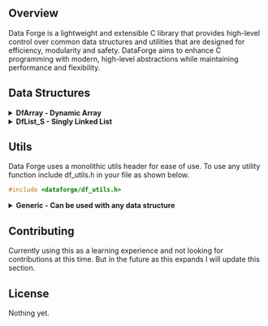 ## Overview
Data Forge is a lightweight and extensible C library that provides high-level control over common data structures and utilities that are designed for efficiency, modularity and safety. DataForge aims to enhance C programming with modern, high-level abstractions while maintaining performance and flexibility.

## Data Structures

<details>
  <summary><strong>DfArray - Dynamic Array</strong></summary>

  ### DfArray
  DfArray is a lightweight, dynamic array that provides high-level and memory-safe functionality to standard static C arrays. All operations return a `DfResult` type, encapsulating both the result and potential error.

  ### Features
  - **Dynamic resizing**: Automatically expands when elements are added.
  - **Bounds checking**: Prevents out-of-bounds access with detailed error reporting.
  - **Generic storage**: Supports any data type via `void *` and configurable element sizes.
  - **Push/pop & unshift/shift operations**: Similar to JavaScript arrays.
  - **Functional mapping**: Apply functions to all elements.
  - **Iteration**: Iterate sequentially through all elements.
  - **Unified error handling**: Every function returns a `DfResult`, enabling precise control and logging.

  > 💡 Use `df_error_to_string(result.error)` to convert error codes into human-readable messages.

  <details>
    <summary><strong>Usage</strong></summary>

<details>
  <summary><strong>Creating and Destroying an Array</strong></summary>

```c
DfResult res = dfarray_create(sizeof(int), 10);
DfArray *array = (DfArray *)res.value;
if (res.error != DF_OK) {
    printf("Create error: %s\n", df_error_to_string(res.error));
    return;
}

DfResult destroy_result = dfarray_destroy(array);
if (destroy_result.error != DF_OK) {
    printf("Destroy error: %s\n", df_error_to_string(destroy_result.error));
}
```
</details>

<details>
  <summary><strong>Getting and Setting Elements</strong></summary>

```c
int num = 10;
DfResult set_result = dfarray_set(array, 1, &num);
if (set_result.error != DF_OK) {
    printf("Set error: %s\n", df_error_to_string(set_result.error));
}

DfResult get_result = dfarray_get(array, 1);
if (get_result.error == DF_OK) {
    int *retrieved = (int *)get_result.value;
    printf("Retrieved value: %d\n", *retrieved);
    free(retrieved);
} else {
    printf("Get error: %s\n", df_error_to_string(get_result.error));
}
```
</details>

<details>
  <summary><strong>Adding and Removing Elements</strong></summary>

```c
int value = 42;
dfarray_push(array, &value);

DfResult pop_result = dfarray_pop(array);
if (pop_result.error == DF_OK) {
    int *popped = (int *)pop_result.value;
    printf("Popped value: %d\n", *popped);
    free(popped);
}

int value2 = 25;
dfarray_unshift(array, &value2);

DfResult shift_result = dfarray_shift(array);
if (shift_result.error == DF_OK) {
    int *shifted = (int *)shift_result.value;
    printf("Shifted value: %d\n", *shifted);
    free(shifted);
}

int value3 = 30;
dfarray_insert_at(array, 1, &value3);

DfResult inserted_result = dfarray_get(array, 1);
if (inserted_result.error == DF_OK) {
    int *inserted = (int *)inserted_result.value;
    printf("Inserted value: %d\n", *inserted);
    free(inserted);
}

dfarray_remove_at(array, 1);
```
</details>

<details>
  <summary><strong>Iteration</strong></summary>

```c
DfResult create_result = dfarray_create(sizeof(int), 3);
DfArray *array = (DfArray *)create_result.value;
int nums[] = {10, 20, 30};
for (int i = 0; i < 3; i++) {
    dfarray_push(array, &nums[i]);
}

DfResult it_result = dfarray_iterator_create(array);
if (it_result.error != DF_OK) {
    printf("Iterator create error: %s\n", df_error_to_string(it_result.error));
    dfarray_destroy(array);
    return;
}

Iterator *it = (Iterator *)it_result.value;

while (it->has_next(it)) {
    DfResult next_res = it->next(it);
    if (next_res.error == DF_OK) {
        int *val = (int *)next_res.value;
        printf("Value: %d\n", *val);
        free(val);
    }
}

// Clean up
it->free_all(it);
dfarray_destroy(array);
```
</details>
  </details>

  <details>
    <summary><strong>API Reference</strong></summary>

### `DfResult dfarray_create(size_t elem_size, size_t initial_capacity)`
Creates a new dynamic array with a specific element size and initial capacity.  
✅ **Returns:**  
- `value`: `(DfArray *)` — pointer to the newly allocated dynamic array.  
- `error`: `DF_OK` on success, or an error code on failure.

---

### `DfResult dfarray_destroy(DfArray *array)`
Frees memory associated with the dynamic array.  
✅ **Returns:**  
- `value`: `NULL`.  
- `error`: `DF_OK` on success, or `DF_ERR_NULL_PTR` if `array` is `NULL`.

---

### `DfResult dfarray_push(DfArray *array, void *value)`
Appends an element to the end of the array.  
✅ **Returns:**  
- `value`: `NULL`.  
- `error`: `DF_OK` on success, or error if memory reallocation fails.

---

### `DfResult dfarray_pop(DfArray *array)`
Removes the last element from the array.  
✅ **Returns:**  
- `value`: `(void *)` — pointer to a **heap-allocated copy** of the removed element.  
- Caller is responsible for freeing the value.  
- `error`: `DF_OK` on success, or `DF_ERR_EMPTY` if the array is empty.

---

### `DfResult dfarray_unshift(DfArray *array, void *value)`
Inserts an element at the beginning of the array.  
✅ **Returns:**  
- `value`: `NULL`.  
- `error`: `DF_OK` on success, or an error code if memory reallocation fails.

---

### `DfResult dfarray_shift(DfArray *array)`
Removes the first element from the array.  
✅ **Returns:**  
- `value`: `(void *)` — pointer to a **heap-allocated copy** of the removed element.  
- Caller must `free()` the returned pointer.  
- `error`: `DF_OK` on success, or `DF_ERR_EMPTY` if the array is empty.

---

### `DfResult dfarray_set(DfArray *array, size_t index, void *value)`
Overwrites the value at the specified index.  
✅ **Returns:**  
- `value`: `NULL`.  
- `error`: `DF_OK` on success, or `DF_ERR_INDEX_OUT_OF_BOUNDS`.

---

### `DfResult dfarray_get(DfArray *array, size_t index)`
Retrieves the element at the specified index.  
✅ **Returns:**  
- `value`: `(void *)` — pointer to a **heap-allocated copy** of the element.  
- Caller must `free()` the returned pointer.  
- `error`: `DF_OK` on success, or `DF_ERR_INDEX_OUT_OF_BOUNDS`.

---

### `DfResult dfarray_insert_at(DfArray *array, size_t index, void *value)`
Inserts an element at the specified index, shifting subsequent elements right.  
✅ **Returns:**  
- `value`: `NULL`.  
- `error`: `DF_OK` on success, or an error code if index is invalid or reallocation fails.

---

### `DfResult dfarray_remove_at(DfArray *array, size_t index)`
Removes the element at the specified index, shifting remaining elements left.  
✅ **Returns:**  
- `value`: `(void *)` — pointer to a **heap-allocated copy** of the removed element.  
- Caller is responsible for freeing the memory.  
- `error`: `DF_OK` on success, or `DF_ERR_INDEX_OUT_OF_BOUNDS`.

---

### `DfResult dfarray_iterator_create(DfArray *array)`
Initializes a generic `Iterator` for the given array.  
✅ **Returns:**  
- `value`: `(Iterator *)` — pointer to a heap-allocated iterator.  
- `error`: `DF_OK` on success, or error if memory allocation fails.

---

### `int dfarray_iterator_has_next(Iterator *it)`
Checks if there are more elements in the iteration.  
✅ **Returns:**  
- `1` if more elements exist, `0` otherwise.

---

### `DfResult dfarray_iterator_next(Iterator *it)`
Retrieves the next element from the iterator.  
✅ **Returns:**  
- `value`: `(void *)` — pointer to a **heap-allocated copy** of the current element.  
- Caller must `free()` the returned pointer.  
- `error`: `DF_OK` if successful, or `DF_ERR_ITER_END` if no more elements.

  </details>
</details>

<details>
  <summary><strong>DfList_S - Singly Linked List</strong></summary>

### DfList_S

`DfList_S` is a lightweight, dynamic singly linked list that provides high-level and memory-safe functionality with generic type storage.

---

### Features

- **Dynamic & Generic** – Stores any data type using `void *`.
- **Insertion** – Add elements at the front, back, or a specific index.
- **Deletion** – Remove elements from the front or back.
- **Safe Memory Management** – Custom cleanup function for freeing stored data.
- **Robust Error Handling** – Returns `DfResult` with error codes for safer programming.
- **Iteration**: Iterate sequentially through all elements.
---

<details>
<summary><strong>Usage</strong></summary>

<details>
  <summary><strong>Creating and Destroying a List</strong></summary>

```c
DfResult res_create = dflist_s_create();
if (res_create.error != DF_OK) {
    printf("Create error: %s\n", df_error_to_string(res_create.error));
    return;
}
DfList_S *list = (DfList_S *)res_create.value;


DfResult destroy_result = dfarray_destroy(array);
if (destroy_result.error != DF_OK) {
    printf("Destroy error: %s\n", df_error_to_string(destroy_result.error));
}
```
</details>

</details>

---

<details>
<summary><strong>API Reference</strong></summary>

#### `DfResult dflist_s_create()`
Creates a new singly linked list.  
Returns a `DfResult` with `value` pointing to the new `DfList_S`.

#### `DfResult dflist_s_destroy(DfList_S *list, void (*cleanup)(void *element))`
Destroys the list and all of its nodes.  
Calls `cleanup` on each element if provided.

#### `DfResult dflist_s_push_back(DfList_S *list, void *element)`
Appends an element to the end of the list.

#### `DfResult dflist_s_push_front(DfList_S *list, void *element)`
Prepends an element to the front of the list.

#### `DfResult dflist_s_pop_back(DfList_S *list)`
Removes and returns the last element in the list.  
⚠️ User is responsible for freeing the returned element if necessary.

#### `DfResult dflist_s_pop_front(DfList_S *list)`
Removes and returns the first element in the list.  
⚠️ User is responsible for freeing the returned element if necessary.

#### `DfResult dflist_s_insert_at(DfList_S *list, void *element, size_t index)`
Inserts an element at the specified index.  
Returns an error if index is out of bounds.

</details>

</details>


## Utils
Data Forge uses a monolithic utils header for ease of use. To use any utility function include df_utils.h in your file as shown below.
```c
#include <dataforge/df_utils.h>
```

<details>
  <summary><strong>Generic - Can be used with any data structure</strong></summary>

### `DfResult df_map(Iterator *it, void *(*func)(void *element))`

`df_map` takes an iterator and a function pointer as arguments. It iterates over any data structure, applies the provided function to each element, and returns a new data structure containing the modified elements.

#### Usage
```c
DfResult res = dfarray_create(sizeof(int), 3);
if (res.error) {
  // Handle error
} else {
  DfArray *array = (DfArray *)res.value;
  int nums[] = {10, 20, 30};
  for (int i = 0; i < 3; i++) {
    dfarray_push(array, &nums[i]);
  }

  void *double_element(void *element) {
    int *value = (int *)element;
    int *modified = malloc(sizeof(int));
    *modified = (*value) * 2;
    return modified;
  }

  DfResult it_res = dfarray_iterator_create(array);
  if (it_res.error) {
    // Handle error
  } else {
    Iterator it = *(Iterator *)it_res.value;

    // Cast returned data structure to proper type
    DfResult map_res = df_map(&it, double_element);
    if (map_res.error) {
      // Handle error
    } else {
      DfArray *new_array = (DfArray *)map_res.value;
      // Use new_array
    }
  }
}
```

---

### `DfResult df_filter(Iterator *it, bool (*func)(void *element))`

`df_filter` takes an iterator and a boolean function pointer. It returns a new data structure containing only the elements that satisfy the condition in the provided function.

#### Usage
```c
DfResult res = dfarray_create(sizeof(int), 3);
if (res.error) {
  // Handle error
} else {
  DfArray *array = (DfArray *)res.value;
  int nums[] = {10, 23, 30};
  for (int i = 0; i < 3; i++) {
    dfarray_push(array, &nums[i]);
  }

  bool is_even(void *element) {
    return *(int *)element % 2 == 0;
  }

  DfResult it_res = dfarray_iterator_create(array);
  if (it_res.error) {
    // Handle error
  } else {
    Iterator it = *(Iterator *)it_res.value;

    // Cast returned data structure to proper type
    DfResult filter_res = df_filter(&it, is_even);
    if (filter_res.error) {
      // Handle error
    } else {
      DfArray *filtered = (DfArray *)filter_res.value;
      // Use filtered
    }
  }
}
```

---

### `DfResult df_find(Iterator *it, bool (*func)(void *element))`

`df_find` searches through a data structure and returns the first element that satisfies the condition specified in the provided function.

#### Usage
```c
DfResult res = dfarray_create(sizeof(int), 3);
if (res.error) {
  // Handle error
} else {
  DfArray *array = (DfArray *)res.value;
  int nums[] = {10, 23, 30};
  for (int i = 0; i < 3; i++) {
    dfarray_push(array, &nums[i]);
  }

  bool greater_than_10(void *element) {
    return *(int *)element > 10;
  }

  DfResult it_res = dfarray_iterator_create(array);
  if (it_res.error) {
    // Handle error
  } else {
    Iterator it = *(Iterator *)it_res.value;
    DfResult find_res = df_find(&it, greater_than_10);

    if (find_res.error) {
      // Handle error
    } else {
      int *found = (int *)find_res.value;
      printf("Found element: %d", *found);
    }
  }
}
```

---

### `DfResult df_for_each(Iterator *it, void (*func)(void *element))`

`df_for_each` applies a function to every element in the data structure without modifying the structure or returning a value.

#### Usage
```c
DfResult res = dfarray_create(sizeof(int), 3);
if (res.error) {
  // Handle error
} else {
  DfArray *array = (DfArray *)res.value;
  int nums[] = {10, 23, 30};
  for (int i = 0; i < 3; i++) {
    dfarray_push(array, &nums[i]);
  }

  void print_plus_two(void *element) {
    printf("%d
", *(int *)element + 2);
  }

  DfResult it_res = dfarray_iterator_create(array);
  if (it_res.error) {
    // Handle error
  } else {
    Iterator it = *(Iterator *)it_res.value;
    DfResult for_each_res = df_for_each(&it, print_plus_two);

    if (for_each_res.error) {
      // Handle error
    }
  }
}
```

---

### `DfResult df_count(Iterator *it, bool (*func)(void *element))`

`df_count` returns the number of elements in the data structure that satisfy the given condition function.

#### Usage
```c
DfResult res = dfarray_create(sizeof(int), 3);
if (res.error) {
  // Handle error
} else {
  DfArray *array = (DfArray *)res.value;
  int nums[] = {10, 23, 30};
  for (int i = 0; i < 3; i++) {
    dfarray_push(array, &nums[i]);
  }

  bool is_even(void *element) {
    return *(int *)element % 2 == 0;
  }

  DfResult it_res = dfarray_iterator_create(array);
  if (it_res.error) {
    // Handle error
  } else {
    Iterator it = *(Iterator *)it_res.value;
    DfResult count_res = df_count(&it, is_even);

    if (count_res.error) {
      // Handle error
    } else {
      size_t count = *(size_t *)count_res.value;
      printf("Count: %zu", count);
    }
  }
}
```

---

### `DfResult df_reduce(Iterator *it, void *initial, void (*func)(void *accumulator, void *element))`

`df_reduce` takes an iterator, an initial value, and a reducer function. It combines all elements into a single result based on the reducer logic.

#### Usage
```c
DfResult res = dfarray_create(sizeof(int), 3);
if (res.error) {
  // Handle error
} else {
  DfArray *array = (DfArray *)res.value;
  int nums[] = {10, 23, 30};
  for (int i = 0; i < 3; i++) {
    dfarray_push(array, &nums[i]);
  }

  void sum_int(void *acc, void *elem) {
    *(int *)acc += *(int *)elem;
  }

  DfResult it_res = dfarray_iterator_create(array);
  if (it_res.error) {
    // Handle error
  } else {
    Iterator it = *(Iterator *)it_res.value;
    int initial = 0;

    DfResult reduce_res = df_reduce(&it, &initial, sum_int);
    if (reduce_res.error) {
      // Handle error
    } else {
      int *reduced = (int *)reduce_res.value;
      printf("Reduced value: %d", *reduced);

      free(reduced);
    }
  }
}
```

---

### `DfResult df_free_all(Iterator *it)`

`df_free_all` frees the memory of all elements inside the data structure but leaves the structure itself intact so it can be reused.

#### Usage
```c
DfResult res = dfarray_create(sizeof(int), 3);
if (res.error) {
  // Handle error
} else {
  DfArray *array = (DfArray *)res.value;
  int nums[] = {10, 23, 30};
  for (int i = 0; i < 3; i++) {
    dfarray_push(array, &nums[i]);
  }

  DfResult it_res = dfarray_iterator_create(array);
  if (it_res.error) {
    // Handle error
  } else {
    Iterator it = *(Iterator *)it_res.value;
    DfResult free_all_res = df_free_all(&it);

    if (free_all_res.error) {
      // Handle error
    }

    // Safe to reuse the structure
    int new_num = 5;
    dfarray_push(array, &new_num);

    DfResult it_des_res = iterator_destroy(&it);
    if (it_des_res.error){
      // Handle error
    }
    DfResult arr_des_res = dfarray_destroy(array);
    if (arr_des_res.error){
      // Handle error
    }
  }
}
```

</details>

## Contributing
Currently using this as a learning experience and not looking for contributions at this time. But in the future as this expands I will update this section.

## License
Nothing yet.

